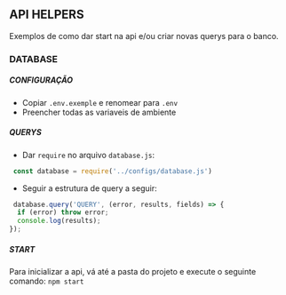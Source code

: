 ## API HELPERS
Exemplos de como dar start na api e/ou criar novas querys para o banco.
### DATABASE
##### CONFIGURAÇÃO
 - Copiar `.env.exemple` e renomear para `.env`
 - Preencher todas as variaveis de ambiente

##### QUERYS
- Dar `require` no arquivo `database.js`:
```javascript
 const database = require('../configs/database.js')
```
- Seguir a estrutura de query a seguir:
```javascript
 database.query('QUERY', (error, results, fields) => {
  if (error) throw error;
  console.log(results);
});
```
##### START
Para inicializar a api, vá até a pasta do projeto e execute o seguinte comando:
`npm start`